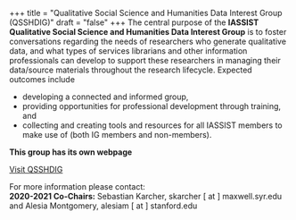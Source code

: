 +++
title = "Qualitative Social Science and Humanities Data Interest Group (QSSHDIG)"
draft = "false"
+++
The central purpose of the **IASSIST Qualitative Social Science and Humanities Data Interest Group** is to foster conversations regarding the needs of researchers who generate qualitative data, and what types of services librarians and other information professionals can develop to support these researchers in managing their data/source materials throughout the research lifecycle. Expected outcomes include

- developing a connected and informed group,
- providing opportunities for professional development through training, and
- collecting and creating tools and resources for all IASSIST members to make use of (both IG members and non-members).

**This group has its own webpage**

<a class="btn btn-template-main" href="https://sites.google.com/uncg.edu/iassistqsshdig/home" target="_blank">Visit QSSHDIG</a>

For more information please contact:<br />
**2020-2021 Co-Chairs:** Sebastian Karcher, skarcher [ at ] maxwell.syr.edu and Alesia Montgomery, alesiam [ at ] stanford.edu